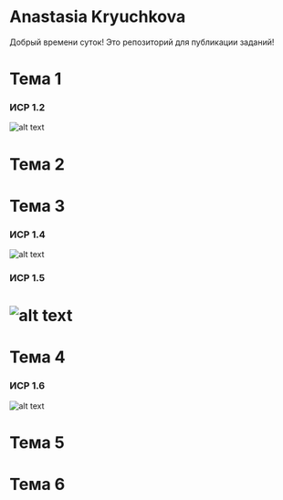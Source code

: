 # Anastasia Kryuchkova

Добрый времени суток! Это репозиторий для публикации заданий!

# Тема 1
### ИСР 1.2
![alt text](https://github.com/nestessia/nestessia.github.io/blob/main/ИСР%201.2%20Крючкова%20А.С%202.1.jpg?raw=true)

# Тема 2


# Тема 3
### ИСР 1.4 
![alt text](https://github.com/nestessia/nestessia.github.io/blob/main/ИСР%201.4%20Крючкова%20А.С%202.1.jpg)
### ИСР 1.5
# ![alt text](https://github.com/nestessia/nestessia.github.io/blob/main/ИСР%201.5%20%20Крючкова%20А.С%202.1.jpg)
# Тема 4
### ИСР 1.6 
![alt text](https://github.com/nestessia/nestessia.github.io/blob/main/ИСР%201.6%20Крючкова%20А.С%202.1.jpg)
# Тема 5


# Тема 6



